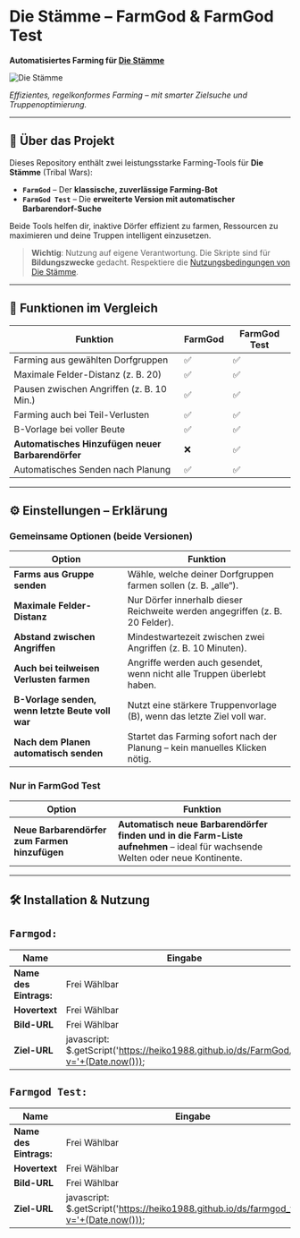 # Die Stämme – FarmGod & FarmGod Test  
**Automatisiertes Farming für [Die Stämme](https://www.die-staemme.de)**  

![Die Stämme](https://upload.wikimedia.org/wikipedia/de/b/ba/Die_St%C3%A4mme_Logo.png)

*Effizientes, regelkonformes Farming – mit smarter Zielsuche und Truppenoptimierung.*

---

## 📌 Über das Projekt

Dieses Repository enthält zwei leistungsstarke Farming-Tools für **Die Stämme** (Tribal Wars):

- **`FarmGod`** – Der **klassische, zuverlässige Farming-Bot**  
- **`FarmGod Test`** – Die **erweiterte Version mit automatischer Barbarendorf-Suche**

Beide Tools helfen dir, inaktive Dörfer effizient zu farmen, Ressourcen zu maximieren und deine Truppen intelligent einzusetzen.

> **Wichtig**: Nutzung auf eigene Verantwortung. Die Skripte sind für **Bildungszwecke** gedacht.
> Respektiere die [Nutzungsbedingungen von Die Stämme](https://www.die-staemme.de/page/rules).

---

## 🚀 Funktionen im Vergleich

| Funktion | **FarmGod** | **FarmGod Test** |
|--------|-------------|------------------|
| Farming aus gewählten Dorfgruppen | ✅ | ✅ |
| Maximale Felder-Distanz (z. B. 20) | ✅ | ✅ |
| Pausen zwischen Angriffen (z. B. 10 Min.) | ✅ | ✅ |
| Farming auch bei Teil-Verlusten | ✅ | ✅ |
| B-Vorlage bei voller Beute | ✅ | ✅ |
| **Automatisches Hinzufügen neuer Barbarendörfer** | ❌ | ✅ |
| Automatisches Senden nach Planung | ✅ | ✅ |

---

## ⚙️ Einstellungen – Erklärung

### **Gemeinsame Optionen** (beide Versionen)
| Option | Funktion |
|-------|---------|
| **Farms aus Gruppe senden** | Wähle, welche deiner Dorfgruppen farmen sollen (z. B. „alle“). |
| **Maximale Felder-Distanz** | Nur Dörfer innerhalb dieser Reichweite werden angegriffen (z. B. 20 Felder). |
| **Abstand zwischen Angriffen** | Mindestwartezeit zwischen zwei Angriffen (z. B. 10 Minuten). |
| **Auch bei teilweisen Verlusten farmen** | Angriffe werden auch gesendet, wenn nicht alle Truppen überlebt haben. |
| **B-Vorlage senden, wenn letzte Beute voll war** | Nutzt eine stärkere Truppenvorlage (B), wenn das letzte Ziel voll war. |
| **Nach dem Planen automatisch senden** | Startet das Farming sofort nach der Planung – kein manuelles Klicken nötig. |

### **Nur in FarmGod Test**
| Option | Funktion |
|-------|---------|
| **Neue Barbarendörfer zum Farmen hinzufügen** | **Automatisch neue Barbarendörfer finden und in die Farm-Liste aufnehmen** – ideal für wachsende Welten oder neue Kontinente. |

---

## 🛠️ Installation & Nutzung

 ## **`Farmgod:`**
 Name | Eingabe |
|-------|---------|
| **Name des Eintrags:** | Frei Wählbar |
| **Hovertext** | Frei Wählbar |
| **Bild-URL** | Frei Wählbar |
| **Ziel-URL** | javascript: $.getScript('https://heiko1988.github.io/ds/FarmGod.js?v='+(Date.now()));


## **`Farmgod Test: `**
 Name | Eingabe |
|-------|---------|
| **Name des Eintrags:** | Frei Wählbar |
| **Hovertext** | Frei Wählbar |
| **Bild-URL** | Frei Wählbar |
| **Ziel-URL** | javascript: $.getScript('https://heiko1988.github.io/ds/farmgod_test.js?v='+(Date.now()));

